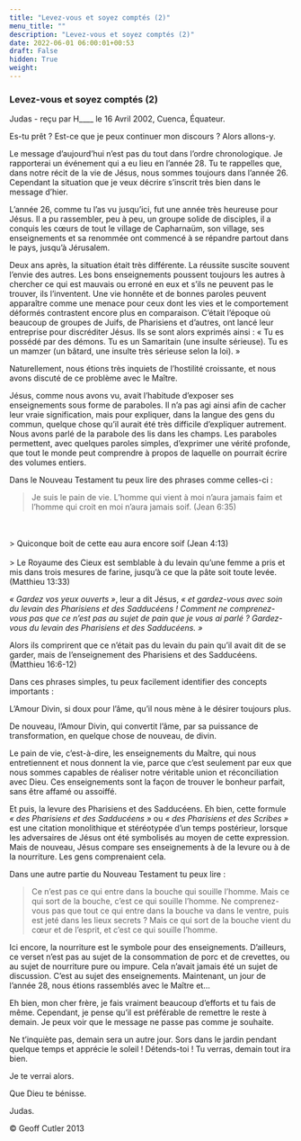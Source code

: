 ```yaml
---
title: "Levez-vous et soyez comptés (2)"
menu_title: ""
description: "Levez-vous et soyez comptés (2)"
date: 2022-06-01 06:00:01+00:53
draft: False
hidden: True
weight:
---
```

### Levez-vous et soyez comptés (2)

Judas - reçu par H____ le 16 Avril 2002, Cuenca, Équateur.

Es-tu prêt ? Est-ce que je peux continuer mon discours ? Alors allons-y.

Le message d’aujourd’hui n’est pas du tout dans l’ordre chronologique. Je rapporterai un événement qui a eu lieu en l’année 28. Tu te rappelles que, dans notre récit de la vie de Jésus, nous sommes toujours dans l’année 26. Cependant la situation que je veux décrire s’inscrit très bien dans le message d’hier.

L’année 26, comme tu l’as vu jusqu’ici, fut une année très heureuse pour Jésus. Il a pu rassembler, peu à peu, un groupe solide de disciples, il a conquis les cœurs de tout le village de Capharnaüm, son village, ses enseignements et sa renommée ont commencé à se répandre partout dans le pays, jusqu’à Jérusalem.

Deux ans après, la situation était très différente. La réussite suscite souvent l’envie des autres. Les bons enseignements poussent toujours les autres à chercher ce qui est mauvais ou erroné en eux et s’ils ne peuvent pas le trouver, ils l’inventent. Une vie honnête et de bonnes paroles peuvent apparaître comme une menace pour ceux dont les vies et le comportement déformés contrastent encore plus en comparaison. C’était l’époque où beaucoup de groupes de Juifs, de Pharisiens et d’autres, ont lancé leur entreprise pour discréditer Jésus. Ils se sont alors exprimés ainsi : « Tu es possédé par des démons. Tu es un Samaritain (une insulte sérieuse). Tu es un mamzer (un bâtard, une insulte très sérieuse selon la loi). »

Naturellement, nous étions très inquiets de l’hostilité croissante, et nous avons discuté de ce problème avec le Maître.

Jésus, comme nous avons vu, avait l’habitude d’exposer ses enseignements sous forme de paraboles. Il n’a pas agi ainsi afin de cacher leur vraie signification, mais pour expliquer, dans la langue des gens du commun, quelque chose qu’il aurait été très difficile d’expliquer autrement. Nous avons parlé de la parabole des lis dans les champs.  Les paraboles permettent, avec quelques paroles simples, d’exprimer une vérité profonde, que tout le monde peut comprendre à propos de laquelle on pourrait écrire des volumes entiers.

Dans le Nouveau Testament tu peux lire des phrases comme celles-ci :

> Je suis le pain de vie. L’homme qui vient à moi n’aura jamais faim et l’homme qui croit en moi n’aura jamais soif. (Jean 6:35)
<br>
<br>
> Quiconque boit de cette eau aura encore soif (Jean 4:13)
<br>
<br>
> Le Royaume des Cieux est semblable à du levain qu’une femme a pris et mis dans trois mesures de farine, jusqu’à ce que la pâte soit toute levée. (Matthieu 13:33)

*« Gardez vos yeux ouverts »*, leur a dit Jésus, *« et gardez-vous avec soin du levain des Pharisiens et des Sadducéens ! Comment ne comprenez-vous pas que ce n’est pas au sujet de pain que je vous ai parlé ? Gardez-vous du levain des Pharisiens et des Sadducéens. »*

Alors ils comprirent que ce n’était pas du levain du pain qu’il avait dit de se garder, mais de l’enseignement des Pharisiens et des Sadducéens. (Matthieu 16:6-12)

Dans ces phrases simples, tu peux facilement identifier des concepts importants :

L’Amour Divin, si doux pour l’âme, qu’il nous mène à le désirer toujours plus.

De nouveau, l’Amour Divin, qui convertit l’âme, par sa puissance de transformation, en quelque chose de nouveau, de divin.

Le pain de vie, c’est-à-dire, les enseignements du Maître, qui nous entretiennent et nous donnent la vie, parce que c’est seulement par eux que nous sommes capables de réaliser notre véritable union et réconciliation avec Dieu. Ces enseignements sont la façon de trouver le bonheur parfait, sans être affamé ou assoiffé.

Et puis, la levure des Pharisiens et des Sadducéens. Eh bien, cette formule *« des Pharisiens et des Sadducéens »* ou *« des Pharisiens et des Scribes »* est une citation monolithique et stéréotypée d’un temps postérieur, lorsque les adversaires de Jésus ont été symbolisés au moyen de cette expression. Mais de nouveau, Jésus compare ses enseignements à de la levure ou à de la nourriture. Les gens comprenaient cela.

Dans une autre partie du Nouveau Testament tu peux lire :

> Ce n’est pas ce qui entre dans la bouche qui souille l’homme. Mais ce qui sort de la bouche, c’est ce qui souille l’homme. Ne comprenez-vous pas que tout ce qui entre dans la bouche va dans le ventre, puis est jeté dans les lieux secrets ? Mais ce qui sort de la bouche vient du cœur et de l’esprit, et c’est ce qui souille l’homme.

Ici encore, la nourriture est le symbole pour des enseignements. D’ailleurs, ce verset n’est pas au sujet de la consommation de porc et de crevettes, ou au sujet de nourriture pure ou impure. Cela n’avait jamais été un sujet de discussion. C’est au sujet des enseignements. Maintenant, un jour de l’année 28, nous étions rassemblés avec le Maître et…

Eh bien, mon cher frère, je fais vraiment beaucoup d’efforts et tu fais de même. Cependant, je pense qu’il est préférable de remettre le reste à demain. Je peux voir que le message ne passe pas comme je souhaite.

Ne t’inquiète pas, demain sera un autre jour. Sors dans le jardin pendant quelque temps et apprécie le soleil ! Détends-toi ! Tu verras, demain tout ira bien.

Je te verrai alors.

Que Dieu te bénisse.

Judas.

© Geoff Cutler 2013